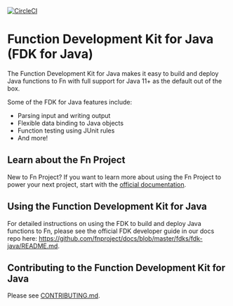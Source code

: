 [![CircleCI](https://circleci.com/gh/fnproject/fdk-java.svg?style=svg&circle-token=348bec5610c34421f6c436ab8f6a18e153cb1c01)](https://circleci.com/gh/fnproject/fdk-java)

# Function Development Kit for Java (FDK for Java) 

The Function Development Kit for Java makes it easy to build and deploy Java functions to Fn with full support for Java 11+ as the default out of the box.

Some of the FDK for Java features include:

- Parsing input and writing output
- Flexible data binding to Java objects
- Function testing using JUnit rules
- And more!

## Learn about the Fn Project

New to Fn Project? If you want to learn more about using the Fn Project to power your next project, start with the [official documentation](https://github.com/fnproject/docs).

## Using the Function Development Kit for Java

For detailed instructions on using the FDK to build and deploy Java functions to Fn, please see the official FDK developer guide in our docs repo here: https://github.com/fnproject/docs/blob/master/fdks/fdk-java/README.md.

## Contributing to the Function Development Kit for Java

Please see [CONTRIBUTING.md](CONTRIBUTING.md).

